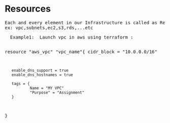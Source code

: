 <h1> Resources </h1>
<pre>
Each and every element in our Infrastructure is called as Resource
ex: vpc,subnets,ec2,s3,rds,...etc 
</pre>
<pre>
  Example1:  Launch vpc in aws using terraform :

  resource "aws_vpc" "vpc_name"{
       cidr_block = "10.0.0.0/16"
       
       enable_dns_support = true
       enable_dns_hostnames = true

       tags = {
               Name = "MY VPC"
               "Purpose" = "Assignment"
       }
  }
</pre>
